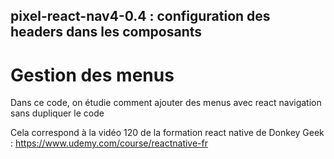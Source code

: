## pixel-react-nav4-0.4 : configuration des headers dans les composants

# Gestion des menus

Dans ce code, on étudie comment ajouter des menus avec react navigation sans dupliquer le code

Cela correspond à la vidéo 120 de la formation react native de Donkey Geek :
https://www.udemy.com/course/reactnative-fr
